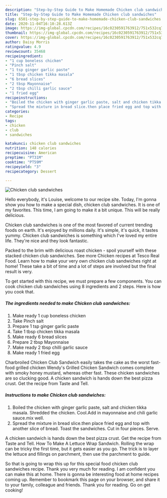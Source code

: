 ```yaml
---
description: "Step-by-Step Guide to Make Homemade Chicken club sandwiches"
title: "Step-by-Step Guide to Make Homemade Chicken club sandwiches"
slug: 6501-step-by-step-guide-to-make-homemade-chicken-club-sandwiches
date: 2020-11-04T16:10:28.613Z
image: https://img-global.cpcdn.com/recipes/16c0230591763912/751x532cq70/chicken-club-sandwiches-recipe-main-photo.jpg
thumbnail: https://img-global.cpcdn.com/recipes/16c0230591763912/751x532cq70/chicken-club-sandwiches-recipe-main-photo.jpg
cover: https://img-global.cpcdn.com/recipes/16c0230591763912/751x532cq70/chicken-club-sandwiches-recipe-main-photo.jpg
author: Daisy Morris
ratingvalue: 4.9
reviewcount: 35468
recipeingredient:
- "1 cup boneless chicken"
- "Pinch salt"
- "1 tsp ginger garlic paste"
- "1 tbsp chicken tikka masala"
- "6 bread slices"
- "2 tbsp Mayonnaise"
- "2 tbsp chilli garlic sauce"
- "1 fried egg"
recipeinstructions:
- "Boiled the chicken with ginger garlic paste, salt and chicken tikka masala. Shredded the chicken. Cool.Add in mayonnaise and chili garlic sauce.mix well."
- "Spread the mixture in bread slice.then place fried egg and top with another slice of bread. Toast the sandwiches. Cut in four pieces. Serve."
categories:
- Recipe
tags:
- chicken
- club
- sandwiches

katakunci: chicken club sandwiches 
nutrition: 148 calories
recipecuisine: American
preptime: "PT31M"
cooktime: "PT59M"
recipeyield: "3"
recipecategory: Dessert

---
```



![Chicken club sandwiches](https://img-global.cpcdn.com/recipes/16c0230591763912/751x532cq70/chicken-club-sandwiches-recipe-main-photo.jpg)

Hello everybody, it's Louise, welcome to our recipe site. Today, I'm gonna show you how to make a special dish, chicken club sandwiches. It is one of my favorites. This time, I am going to make it a bit unique. This will be really delicious.

Chicken club sandwiches is one of the most favored of current trending foods on earth. It's enjoyed by millions daily. It's simple, it's quick, it tastes yummy. Chicken club sandwiches is something which I've loved my entire life. They're nice and they look fantastic.

Packed to the brim with delicious roast chicken - spoil yourself with these stacked chicken club sandwiches. See more Chicken recipes at Tesco Real Food. Learn how to make your very own chicken club sandwiches right at home! These take a bit of time and a lot of steps are involved but the final result is very.


To get started with this recipe, we must prepare a few components. You can cook chicken club sandwiches using 8 ingredients and 2 steps. Here is how you cook that.

<!--inarticleads1-->

##### The ingredients needed to make Chicken club sandwiches:

1. Make ready 1 cup boneless chicken
1. Take Pinch salt
1. Prepare 1 tsp ginger garlic paste
1. Take 1 tbsp chicken tikka masala
1. Make ready 6 bread slices
1. Prepare 2 tbsp Mayonnaise
1. Make ready 2 tbsp chilli garlic sauce
1. Make ready 1 fried egg


Charbroiled Chicken Club Sandwich easily takes the cake as the worst fast-food grilled chicken Wendy&#39;s Grilled Chicken Sandwich comes complete with smoky honey mustard, whereas other fast. These chicken sandwiches are so clucking good. A chicken sandwich is hands down the best pizza crust. Get the recipe from Taste and Tell. 

<!--inarticleads2-->

##### Instructions to make Chicken club sandwiches:

1. Boiled the chicken with ginger garlic paste, salt and chicken tikka masala. Shredded the chicken. Cool.Add in mayonnaise and chili garlic sauce.mix well.
1. Spread the mixture in bread slice.then place fried egg and top with another slice of bread. Toast the sandwiches. Cut in four pieces. Serve.


A chicken sandwich is hands down the best pizza crust. Get the recipe from Taste and Tell. How To Make A Lettuce Wrap Sandwich. Rolling the wrap can be tricky the first time, but it gets easier as you go. The trick is to layer the lettuce and fillings on parchment, then use the parchment to guide. 

So that is going to wrap this up for this special food chicken club sandwiches recipe. Thank you very much for reading. I am confident you can make this at home. There is gonna be interesting food at home recipes coming up. Remember to bookmark this page on your browser, and share it to your family, colleague and friends. Thank you for reading. Go on get cooking!
